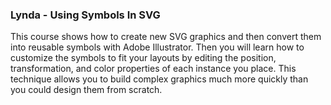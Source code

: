 ### Lynda - Using Symbols In SVG

This course shows how to create new SVG graphics and then convert them into reusable symbols with Adobe Illustrator. Then you will learn how to customize the symbols to fit your layouts by editing the position, transformation, and color properties of each instance you place. This technique allows you to build complex graphics much more quickly than you could design them from scratch.